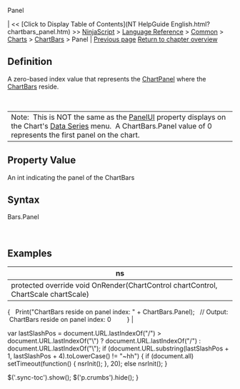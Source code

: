 ﻿










 


Panel







| &lt;&lt; [Click to Display Table of Contents](NT HelpGuide English.html?chartbars_panel.htm) &gt;&gt;
 [NinjaScript](ninjascript.htm) &gt; [Language Reference](language_reference_wip.htm) &gt; [Common](common.htm) &gt; [Charts](chart.htm) &gt; [ChartBars](chartbars.htm) &gt;
Panel | [Previous page](chartbars_gettimebybaridx.htm)
[Return to chapter overview](chartbars.htm)










Definition
----------


A zero-based index value that represents the [ChartPanel](chartpanel.htm) where the [ChartBars](chartbars.htm) reside.


 




|  |
| --- |
| Note:  This is NOT the same as the [PanelUI](panelui.htm) property displays on the Chart's [Data Series](working_with_price_data.htm) menu.  A ChartBars.Panel value of 0 represents the first panel on the chart. |





Property Value
--------------


An int indicating the panel of the ChartBars



Syntax
------


Bars.Panel


 


Examples
--------




| ns |
| --- |
| protected override void OnRender(ChartControl chartControl, ChartScale chartScale)
{
   Print("ChartBars reside on panel index: " + ChartBars.Panel);
   // Output:  ChartBars reside on panel index: 0         
} |






 
 var lastSlashPos = document.URL.lastIndexOf("/") &gt; document.URL.lastIndexOf("\\") ? document.URL.lastIndexOf("/") : document.URL.lastIndexOf("\\");
 if (document.URL.substring(lastSlashPos + 1, lastSlashPos + 4).toLowerCase() != "~hh") {
 if (document.all) setTimeout(function() {
 nsrInit();
 }, 20);
 else nsrInit();
 }
 
 
 $('.sync-toc').show();
 $('p.crumbs').hide();
 }
 
 
 



